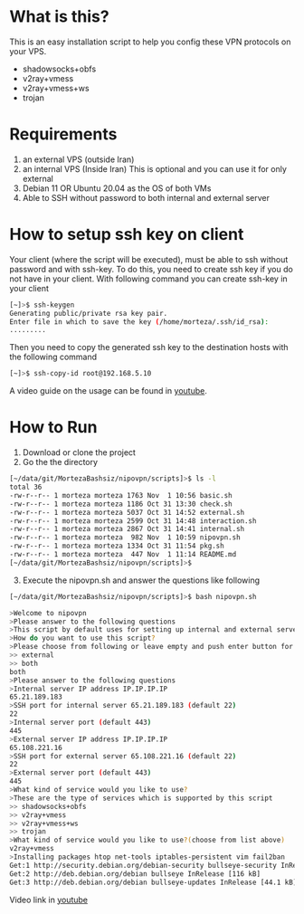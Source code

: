 # What is this?

This is an easy installation script to help you config these VPN protocols on your VPS.

- shadowsocks+obfs
- v2ray+vmess
- v2ray+vmess+ws
- trojan

# Requirements

1. an external VPS (outside Iran)
2. an internal VPS (Inside Iran) This is optional and you can use it for only external
3. Debian 11 OR Ubuntu 20.04 as the OS of both VMs
4. Able to SSH without password to both internal and external server

# How to setup ssh key on client

Your client (where the script will be executed), must be able to ssh without password and with ssh-key.
To do this, you need to create ssh key if you do not have in your client. With following command you can create ssh-key in your client

```bash
[~]>$ ssh-keygen
Generating public/private rsa key pair.
Enter file in which to save the key (/home/morteza/.ssh/id_rsa):
.........
```

Then you need to copy the generated ssh key to the destination hosts with the following command 
```bash
[~]>$ ssh-copy-id root@192.168.5.10
```

A video guide on the usage can be found in [youtube](https://youtu.be/jO-1O1BJ6rE "youtube").

# How to Run
1. Download or clone the project
2. Go the the directory

```bash
[~/data/git/MortezaBashsiz/nipovpn/scripts]>$ ls -l
total 36
-rw-r--r-- 1 morteza morteza 1763 Nov  1 10:56 basic.sh
-rw-r--r-- 1 morteza morteza 1186 Oct 31 13:30 check.sh
-rw-r--r-- 1 morteza morteza 5037 Oct 31 14:52 external.sh
-rw-r--r-- 1 morteza morteza 2599 Oct 31 14:48 interaction.sh
-rw-r--r-- 1 morteza morteza 2867 Oct 31 14:41 internal.sh
-rw-r--r-- 1 morteza morteza  982 Nov  1 10:59 nipovpn.sh
-rw-r--r-- 1 morteza morteza 1334 Oct 31 11:54 pkg.sh
-rw-r--r-- 1 morteza morteza  447 Nov  1 11:14 README.md
[~/data/git/MortezaBashsiz/nipovpn/scripts]>$
```

3. Execute the nipovpn.sh and answer the questions like following

```bash
[~/data/git/MortezaBashsiz/nipovpn/scripts]>$ bash nipovpn.sh 

>Welcome to nipovpn 
>Please answer to the following questions 
>This script by default uses for setting up internal and external servers 
>How do you want to use this script? 
>Please choose from following or leave empty and push enter button for continue 
>> external
>> both
both
>Please answer to the following questions 
>Internal server IP address IP.IP.IP.IP
65.21.189.183
>SSH port for internal server 65.21.189.183 (default 22)
22
>Internal server port (default 443)
445
>External server IP address IP.IP.IP.IP
65.108.221.16
>SSH port for external server 65.108.221.16 (default 22)
22
>External server port (default 443)
445
>What kind of service would you like to use?
>These are the type of services which is supported by this script
>> shadowsocks+obfs
>> v2ray+vmess
>> v2ray+vmess+ws
>> trojan
>What kind of service would you like to use?(choose from list above)
v2ray+vmess
>Installing packages htop net-tools iptables-persistent vim fail2ban
Get:1 http://security.debian.org/debian-security bullseye-security InRelease [48.4 kB]
Get:2 http://deb.debian.org/debian bullseye InRelease [116 kB]
Get:3 http://deb.debian.org/debian bullseye-updates InRelease [44.1 kB]
```

Video link in [youtube](https://youtu.be/jO-1O1BJ6rE "youtube") 

